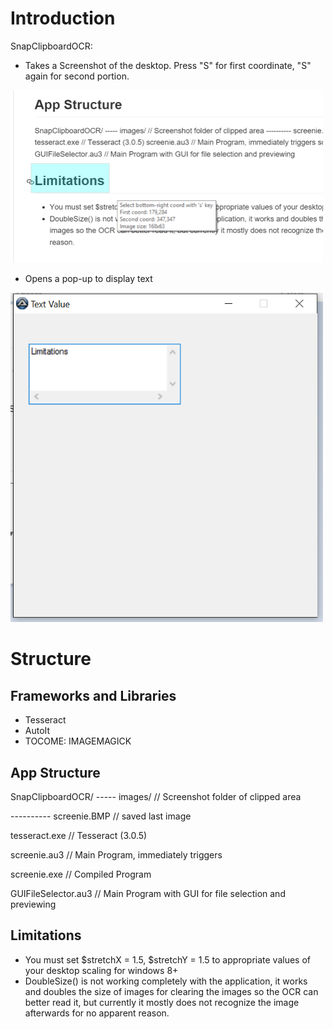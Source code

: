 # Introduction
SnapClipboardOCR:
* Takes a Screenshot of the desktop. Press "S" for first coordinate, "S" again for second portion.

<img src="https://raw.githubusercontent.com/dolong/SnapClipboardOCR/master/limitations.png" width="500">

* Opens a pop-up to display text

<img src="https://raw.githubusercontent.com/dolong/SnapClipboardOCR/master/limitations2.png" width="500">

# Structure
## Frameworks and Libraries
* Tesseract
* AutoIt
* TOCOME: IMAGEMAGICK

## App Structure

SnapClipboardOCR/
----- images/	// Screenshot folder of clipped area

---------- screenie.BMP	// saved last image

tesseract.exe // Tesseract (3.0.5)

screenie.au3	// Main Program, immediately triggers

screenie.exe	// Compiled Program

GUIFileSelector.au3 // Main Program with GUI for file selection and previewing

## Limitations
* You must set $stretchX = 1.5, $stretchY = 1.5 to 
appropriate values of your desktop scaling for windows 8+
* DoubleSize() is not working completely with the application, 
it works and doubles the size of images for clearing 
  the images so the OCR can better read it, but currently it 
  mostly does not recognize the image afterwards for no apparent reason.


